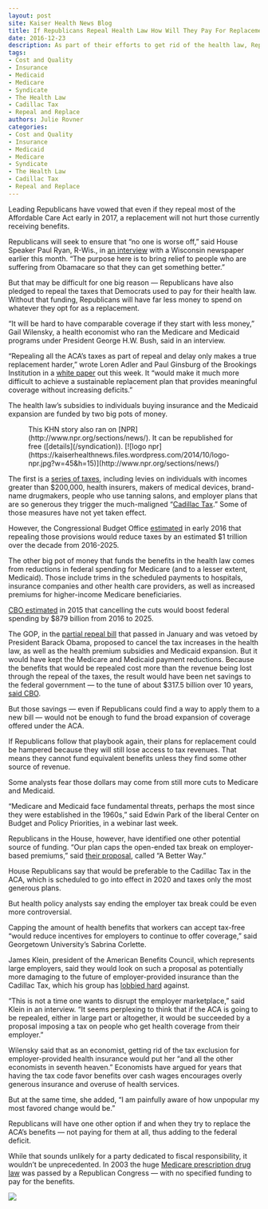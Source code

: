 ```yaml
---
layout: post
site: Kaiser Health News Blog
title: If Republicans Repeal Health Law How Will They Pay For Replacement
date: 2016-12-23
description: As part of their efforts to get rid of the health law, Republicans have pledged to overturn all its taxes. But that might hamper their efforts to find a replacement.
tags: 
- Cost and Quality
- Insurance
- Medicaid
- Medicare
- Syndicate
- The Health Law
- Cadillac Tax
- Repeal and Replace
authors: Julie Rovner
categories: 
- Cost and Quality
- Insurance
- Medicaid
- Medicare
- Syndicate
- The Health Law
- Cadillac Tax
- Repeal and Replace
---
```


Leading Republicans have vowed that even if they repeal most of the Affordable Care Act early in 2017, a replacement will not hurt those currently receiving benefits.

Republicans will seek to ensure that “no one is worse off,” said House Speaker Paul Ryan, R-Wis., in [an interview](http://www.jsonline.com/story/news/politics/elections/2016/12/05/ryan-obamacare-phaseout-leave-no-one-worse-off/94998966/) with a Wisconsin newspaper earlier this month. “The purpose here is to bring relief to people who are suffering from Obamacare so that they can get something better.”

But that may be difficult for one big reason — Republicans have also pledged to repeal the taxes that Democrats used to pay for their health law. Without that funding, Republicans will have far less money to spend on whatever they opt for as a replacement.

“It will be hard to have comparable coverage if they start with less money,” Gail Wilensky, a health economist who ran the Medicare and Medicaid programs under President George H.W. Bush, said in an interview.

“Repealing all the ACA’s taxes as part of repeal and delay only makes a true replacement harder,” wrote Loren Adler and Paul Ginsburg of the Brookings Institution in a [white paper](https://www.brookings.edu/blog/up-front/2016/12/19/paying-for-an-aca-replacement-becomes-near-impossible-if-the-laws-tax-increases-are-repealed/) out this week. It “would make it much more difficult to achieve a sustainable replacement plan that provides meaningful coverage without increasing deficits.”

The health law’s subsidies to individuals buying insurance and the Medicaid expansion are funded by two big pots of money.

<figure class="related">

<div class="related-content">This KHN story also ran on [NPR](http://www.npr.org/sections/news/). It can be republished for free ([details](/syndication)). [![logo npr](https://kaiserhealthnews.files.wordpress.com/2014/10/logo-npr.jpg?w=45&h=15)](http://www.npr.org/sections/news/)</div>

</figure>

The first is a [series of taxes](http://obamacarefacts.com/obamacare-taxes/), including levies on individuals with incomes greater than $200,000, health insurers, makers of medical devices, brand-name drugmakers, people who use tanning salons, and employer plans that are so generous they trigger the much-maligned “[Cadillac Tax](http://healthaffairs.org/blog/2016/04/25/about-that-cadillac-tax/).” Some of those measures have not yet taken effect.

However, the Congressional Budget Office [estimated](https://www.cbo.gov/sites/default/files/114th-congress-2015-2016/costestimate/hr3762followingenactmentofconsolidatedappropsactof2016.pdf) in early 2016 that repealing those provisions would reduce taxes by an estimated $1 trillion over the decade from 2016-2025.

The other big pot of money that funds the benefits in the health law comes from reductions in federal spending for Medicare (and to a lesser extent, Medicaid). Those include trims in the scheduled payments to hospitals, insurance companies and other health care providers, as well as increased premiums for higher-income Medicare beneficiaries.

[CBO estimated](https://www.cbo.gov/sites/default/files/114th-congress-2015-2016/reports/50252-Effects_of_ACA_Repeal.pdf) in 2015 that cancelling the cuts would boost federal spending by $879 billion from 2016 to 2025.

The GOP, in the [partial repeal bill](https://www.congress.gov/bill/114th-congress/house-bill/3762) that passed in January and was vetoed by President Barack Obama, proposed to cancel the tax increases in the health law, as well as the health premium subsidies and Medicaid expansion. But it would have kept the Medicare and Medicaid payment reductions. Because the benefits that would be repealed cost more than the revenue being lost through the repeal of the taxes, the result would have been net savings to the federal government — to the tune of about $317.5 billion over 10 years, [said CBO](https://www.cbo.gov/sites/default/files/114th-congress-2015-2016/costestimate/hr3762followingenactmentofconsolidatedappropsactof2016.pdf).

But those savings — even if Republicans could find a way to apply them to a new bill — would not be enough to fund the broad expansion of coverage offered under the ACA.

If Republicans follow that playbook again, their plans for replacement could be hampered because they will still lose access to tax revenues. That means they cannot fund equivalent benefits unless they find some other source of revenue.

Some analysts fear those dollars may come from still more cuts to Medicare and Medicaid.

“Medicare and Medicaid face fundamental threats, perhaps the most since they were established in the 1960s,” said Edwin Park of the liberal Center on Budget and Policy Priorities, in a webinar last week.

Republicans in the House, however, have identified one other potential source of funding. “Our plan caps the open-ended tax break on employer-based premiums,” said [their proposal](https://abetterway.speaker.gov/_assets/pdf/ABetterWay-HealthCare-Snapshot.pdf), called “A Better Way.”

House Republicans say that would be preferable to the Cadillac Tax in the ACA, which is scheduled to go into effect in 2020 and taxes only the most generous plans.

But health policy analysts say ending the employer tax break could be even more controversial.

Capping the amount of health benefits that workers can accept tax-free “would reduce incentives for employers to continue to offer coverage,” said Georgetown University’s Sabrina Corlette.

James Klein, president of the American Benefits Council, which represents large employers, said they would look on such a proposal as potentially more damaging to the future of employer-provided insurance than the Cadillac Tax, which his group has [lobbied hard](http://associationsnow.com/2015/08/groups-push-for-repeal-of-affordable-care-acts-cadillac-tax/) against.

“This is not a time one wants to disrupt the employer marketplace,” said Klein in an interview. “It seems perplexing to think that if the ACA is going to be repealed, either in large part or altogether, it would be succeeded by a proposal imposing a tax on people who get health coverage from their employer.”

Wilensky said that as an economist, getting rid of the tax exclusion for employer-provided health insurance would put her “and all the other economists in seventh heaven.” Economists have argued for years that having the tax code favor benefits over cash wages encourages overly generous insurance and overuse of health services.

But at the same time, she added, “I am painfully aware of how unpopular my most favored change would be.”

Republicans will have one other option if and when they try to replace the ACA’s benefits — not paying for them at all, thus adding to the federal deficit.

While that sounds unlikely for a party dedicated to fiscal responsibility, it wouldn’t be unprecedented. In 2003 the huge [Medicare prescription drug law](http://economix.blogs.nytimes.com/2013/11/19/medicare-part-d-republican-budget-busting/?_r=0) was passed by a Republican Congress — with no specified funding to pay for the benefits.

![](http://pixel.wp.com/b.gif?host=khn.org&blog=7618883&post=685856&subd=kaiserhealthnews&ref=&feed=1)
